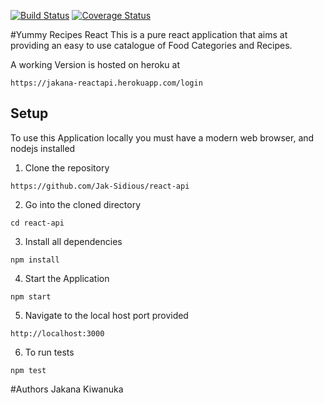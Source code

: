 [![Build Status](https://travis-ci.org/Jak-Sidious/react-api.svg?branch=master)](https://travis-ci.org/Jak-Sidious/react-api)
[![Coverage Status](https://coveralls.io/repos/github/Jak-Sidious/react-api/badge.svg?branch=master)](https://coveralls.io/github/Jak-Sidious/react-api?branch=master)


#Yummy Recipes React
This is a pure react application that aims at providing an easy to use catalogue of Food Categories and Recipes.

A working Version is hosted on heroku at
```
https://jakana-reactapi.herokuapp.com/login
```

## Setup
 To use this Application locally you must have a modern web browser, and nodejs installed

1. Clone the repository

```
https://github.com/Jak-Sidious/react-api
```

2. Go into the cloned directory
```
cd react-api
```

3. Install all dependencies
```
npm install
```

4. Start the Application
```
npm start
```

5. Navigate to the local host port provided
```
http://localhost:3000
```

6. To run tests
```
npm test
```

#Authors
Jakana Kiwanuka
